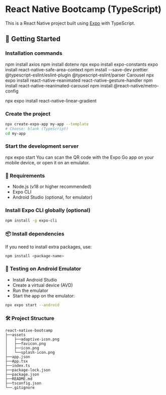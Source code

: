 # React Native Bootcamp (TypeScript)

This is a React Native project built using [Expo](https://expo.dev/) with TypeScript.

## 🚀 Getting Started

### Installation commands

npm install axios
npm install dotenv
npx expo install expo-constants
expo install react-native-safe-area-context
npm install --save-dev prettier @typescript-eslint/eslint-plugin @typescript-eslint/parser
Carousel
npx expo install react-native-reanimated react-native-gesture-handler
npm install react-native-reanimated-carousel
npm install @react-native/metro-config

npx expo install react-native-linear-gradient

### Create the project

```bash
npx create-expo-app my-app --template
# Choose: blank (TypeScript)
cd my-app
```

### Start the development server

npx expo start
You can scan the QR code with the Expo Go app on your mobile device, or open it on an emulator.

### 📱 Requirements

- Node.js (v18 or higher recommended)
- Expo CLI
- Android Studio (optional, for emulator)

### Install Expo CLI globally (optional)

```bash
npm install -g expo-cli
```

### 📦 Install dependencies

If you need to install extra packages, use:

```bash
npm install <package-name>
```

### 🧪 Testing on Android Emulator

- Install Android Studio
- Create a virtual device (AVD)
- Run the emulator
- Start the app on the emulator:

```bash
npx expo start --android
```

### 🛠 Project Structure

```
react-native-bootcamp
├──assets
│   ├──adaptive-icon.png
│   ├──favicon.png
│   ├──icon.png
│   └──splash-icon.png
├──app.json
├──App.tsx
├──index.ts
├──package-lock.json
├──package.json
├──README.md
├──tsconfig.json
└──.gitignore
```
